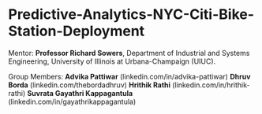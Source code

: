 # Predictive-Analytics-NYC-Citi-Bike-Station-Deployment
Mentor: **Professor Richard Sowers**, Department of Industrial and Systems Engineering, University of Illinois at Urbana-Champaign (UIUC).

Group Members:
**Advika Pattiwar** (linkedin.com/in/advika-pattiwar)
**Dhruv Borda** (linkedin.com/thebordadhruv)
**Hrithik Rathi** (linkedin.com/in/hrithik-rathi)
**Suvrata Gayathri Kappagantula** (linkedin.com/in/gayathrikappagantula)
